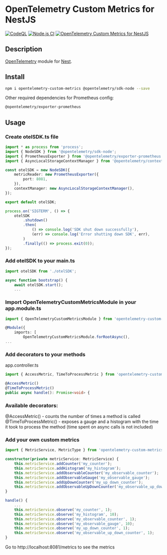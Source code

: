 # OpenTelemetry Custom Metrics for NestJS

[![CodeQL](https://github.com/ciogeo/opentelemetry-custom-metrics/actions/workflows/codeql.yml/badge.svg?branch=main)](https://github.com/ciogeo/opentelemetry-custom-metrics/actions/workflows/codeql.yml)
[![Node.js CI](https://github.com/ciogeo/opentelemetry-custom-metrics/actions/workflows/node.js.yml/badge.svg?branch=main)](https://github.com/ciogeo/opentelemetry-custom-metrics/actions/workflows/node.js.yml)
[![OpenTelemetry Custom Metrics for NestJS](https://github.com/ciogeo/opentelemetry-custom-metrics/actions/workflows/npm-publish.yml/badge.svg)](https://github.com/ciogeo/opentelemetry-custom-metrics/actions/workflows/npm-publish.yml)

## Description

[OpenTelemetry](https://opentelemetry.io/) module for [Nest](https://github.com/nestjs/nest).

## Install

```bash
npm i opentelemetry-custom-metrics @opentelemetry/sdk-node --save
``` 

Other required dependencies for Prometheus config:
```bash
@opentelemetry/exporter-prometheus
```

## Usage

### Create otelSDK.ts file

```ts
import * as process from 'process';
import { NodeSDK } from '@opentelemetry/sdk-node';
import { PrometheusExporter } from '@opentelemetry/exporter-prometheus';
import { AsyncLocalStorageContextManager } from '@opentelemetry/context-async-hooks';

const otelSDK = new NodeSDK({
    metricReader: new PrometheusExporter({
        port: 8081,
    }),
    contextManager: new AsyncLocalStorageContextManager(),
});

export default otelSDK;

process.on('SIGTERM', () => {
    otelSDK
        .shutdown()
        .then(
            () => console.log('SDK shut down successfully'),
            (err) => console.log('Error shutting down SDK', err),
        )
        .finally(() => process.exit(0));
});
```

### Add otelSDK to your main.ts

```ts
import otelSDK from './otelSDK';

async function bootstrap() {
    await otelSDK.start();
    ...
```

### Import OpenTelemetryCustomMetricsModule in your app.module.ts

```ts
import { OpenTelemetryCustomMetricsModule } from 'opentelemetry-custom-metrics';

@Module({
    imports: [
        OpenTelemetryCustomMetricsModule.forRootAsync(),
...
```

### Add decorators to your methods

app.controller.ts
```ts
import { AccessMetric, TimeToProcessMetric } from 'opentelemetry-custom-metrics';
```

```ts
@AccessMetric()
@TimeToProcessMetric()
public async handle(): Promise<void> {
```

### Available decorators:

@AccessMetric() - counts the number of times a method is called  
@TimeToProcessMetric() - exposes a gauge and a histogram with the time it took to process the method (time spent on async calls is not included)  

### Add your own custom metrics

```ts
import { MetricService, MetricType } from 'opentelemetry-custom-metrics';

constructor(private metricService: MetricService) {
    this.metricService.addCounter('my_counter');
    this.metricService.addHistogram('my_histogram');
    this.metricService.addObservableCounter('my_observable_counter');
    this.metricService.addObservableGauge('my_observable_gauge');
    this.metricService.addUpDownCounter('my_up_down_counter');
    this.metricService.addObservableUpDownCounter('my_observable_up_down_counter');
}

handle() {
    ...
    this.metricService.observe('my_counter', 1);
    this.metricService.observe('my_histogram', 10);
    this.metricService.observe('my_observable_counter', 1);
    this.metricService.observe('my_observable_gauge', 10);
    this.metricService.observe('my_up_down_counter', 1);
    this.metricService.observe('my_observable_up_down_counter', 1);
}
```

Go to http://localhost:8081/metrics to see the metrics
